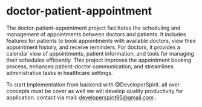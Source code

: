 # doctor-patient-appointment


The doctor-patient-appointment project facilitates the scheduling and management of appointments between doctors and patients. It includes features for patients to book appointments with available doctors, view their appointment history, and receive reminders. For doctors, it provides a calendar view of appointments, patient information, and tools for managing their schedules efficiently. This project improves the appointment booking process, enhances patient-doctor communication, and streamlines administrative tasks in healthcare settings.

To start Implementation from backend with @DeveloperSpirit. all over concepts must be cover as well we will develop quality productivity for application. contact via mail: developerspirit95@gmail.com .
